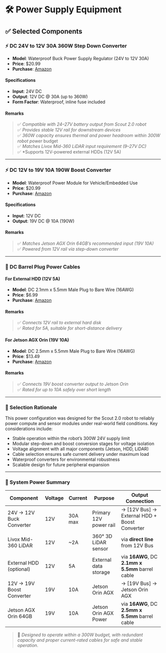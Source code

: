 # 🛠️ Power Supply Equipment

## ✅ Selected Components

### ⚡ DC 24V to 12V 30A 360W Step Down Converter

- **Model**: Waterproof Buck Power Supply Regulator (24V to 12V 30A)  
- **Price**: $20.99  
- **Purchase**: [Amazon](https://www.amazon.com/gp/product/B0CZPD94QG)

#### Specifications
- **Input**: 24V DC  
- **Output**: 12V DC @ 30A (up to 360W)  
- **Form Factor**: Waterproof, inline fuse included

#### Remarks

> ✅ *Compatible with 24–27V battery output from Scout 2.0 robot*  
> ✅ *Provides stable 12V rail for downstream devices*  
> ✅ *360W capacity ensures thermal and power headroom within 300W robot power* budget  
> ✅ *Matches Livox Mid-360 LiDAR input requirement (9–27V DC)*  
> ✅ *Supports 12V-powered external HDDs (12V 5A)  

---

### ⚡ DC 12V to 19V 10A 190W Boost Converter

- **Model**: Waterproof Power Module for Vehicle/Embedded Use  
- **Price**: $20.99  
- **Purchase**: [Amazon](https://www.amazon.com/gp/product/B0B74CXHW6)

#### Specifications
- **Input**: 12V DC  
- **Output**: 19V DC @ 10A (190W)  

#### Remarks

> ✅ *Matches Jetson AGX Orin 64GB’s recommended input (19V 10A)*  
> ✅ *Powered from 12V rail via step-down converter*

---

### 🔌 DC Barrel Plug Power Cables

#### For External HDD (12V 5A)
- **Model**: DC 2.1mm x 5.5mm Male Plug to Bare Wire (16AWG)  
- **Price**: $6.99
- **Purchase**: [Amazon](https://www.amazon.com/gp/product/B07VW5VRX7)

#### Remarks

> ✅ *Connects 12V rail to external hard disk*  
> ✅ *Rated for 5A, suitable for short-distance delivery*

#### For Jetson AGX Orin (19V 10A)
- **Model**: DC 2.5mm x 5.5mm Male Plug to Bare Wire (16AWG)  
- **Price**: $13.49  
- **Purchase**: [Amazon](https://www.amazon.com/gp/product/B0CYBXK4ZW)

#### Remarks

> ✅ *Connects 19V boost converter output to Jetson Orin*  
> ✅ *Rated for up to 10A safely over short length*

---

### 📌 Selection Rationale

This power configuration was designed for the Scout 2.0 robot to reliably power compute and sensor modules under real-world field conditions. Key considerations include:

- Stable operation within the robot’s 300W 24V supply limit
- Modular step-down and boost conversion stages for voltage isolation
- Voltage alignment with all major components (Jetson, HDD, LiDAR)
- Cable selection ensures safe current delivery under maximum load
- Waterproof converters for environmental robustness
- Scalable design for future peripheral expansion

---

### 🔧 System Power Summary

| **Component**                 | **Voltage** | **Current** | **Purpose**                | **Output Connection**                                          |
|-------------------------------|-------------|-------------|----------------------------|----------------------------------------------------------------|
| 24V → 12V Buck Converter      | 12V         | 30A max     | Primary 12V power rail     | → [12V Bus] → External HDD + Boost Converter                   |
| Livox Mid-360 LiDAR           | 12V         | ~2A         | 360° 3D LiDAR sensor       | via **direct line** from 12V Bus                               |
| External HDD (optional)       | 12V         | 5A          | External data storage      | via **16AWG**, DC **2.1mm x 5.5mm** barrel cable               |
| 12V → 19V Boost Converter     | 19V         | 10A         | Jetson Orin AGX            | → [19V Bus] → Jetson Orin AGX                                  |
| Jetson AGX Orin 64GB          | 19V         | 10A         | Jetson Orin AGX Power      | via **16AWG**, DC **2.5mm x 5.5mm** barrel cable               |

> 📌 *Designed to operate within a 300W budget, with redundant capacity and proper current-rated cables for safe and stable operation.*
